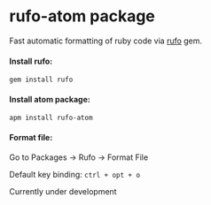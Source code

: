 # rufo-atom package

Fast automatic formatting of ruby code via [rufo](https://github.com/asterite/rufo) gem.

#### Install rufo:

`gem install rufo`

#### Install atom package:

`apm install rufo-atom`

#### Format file:

Go to Packages -> Rufo -> Format File

Default key binding: `ctrl + opt + o`

Currently under development
